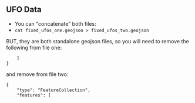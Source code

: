 ## UFO Data


- You can "concatenate" both files:
- `cat fixed_ufos_one.geojson > fixed_ufos_two.geojson`

BUT, they are both standalone geojson files, so you will
need to remove the following from file one:

```
    ]
}
```

and remove from file two:

```
{
    "type": "FeatureCollection", 
    "features": [
```
